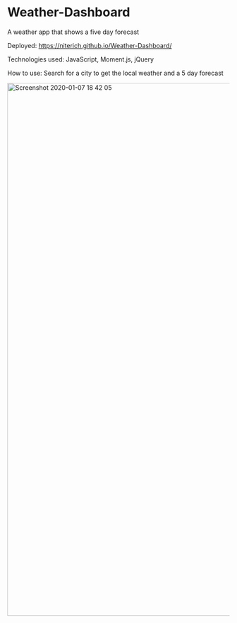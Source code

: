 # Weather-Dashboard
A weather app that shows a five day forecast

Deployed: https://niterich.github.io/Weather-Dashboard/

Technologies used: JavaScript, Moment.js, jQuery

How to use: Search for a city to get the local weather and a 5 day forecast

<img width="1206" alt="Screenshot 2020-01-07 18 42 05" src="https://user-images.githubusercontent.com/52295078/71943307-6f86ce00-317d-11ea-963b-63b862bd91a1.png">
